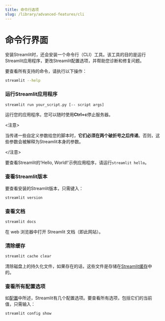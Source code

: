 ```yaml
---
title: 命令行选项
slug: /library/advanced-features/cli
---
```


# 命令行界面

安装Streamlit时，还会安装一个命令行（CLI）工具。该工具的目的是运行Streamlit应用程序，更改Streamlit配置选项，并帮助您诊断和修复问题。

要查看所有支持的命令，请执行以下操作：

```bash
streamlit --help
```

### 运行Streamlit应用程序

```bash
streamlit run your_script.py [-- script args]
```

运行您的应用程序。您可以随时使用**Ctrl+c**停止服务器。

<注意>

当传递一些自定义参数给您的脚本时，**它们必须在两个破折号之后传递**。否则，这些参数会被解释为Streamlit本身的参数。

</注意>

要查看Streamlit的'Hello, World!'示例应用程序，请运行`streamlit hello`。

### 查看Streamlit版本

要查看安装的Streamlit版本，只需键入：

```bash
streamlit version
```

### 查看文档

```bash
streamlit docs
```

在 web 浏览器中打开 Streamlit 文档（即此网站）。

### 清除缓存

```bash
streamlit cache clear
```

清除磁盘上的持久化文件，如果存在的话，这些文件是存储在[Streamlit缓存](/library/api-reference/performance)中的。

### 查看所有配置选项

如[配置](/library/advanced-features/configuration)中所述，Streamlit有几个配置选项。要查看所有选项，包括它们的当前值，只需输入：

```bash
streamlit config show
```
